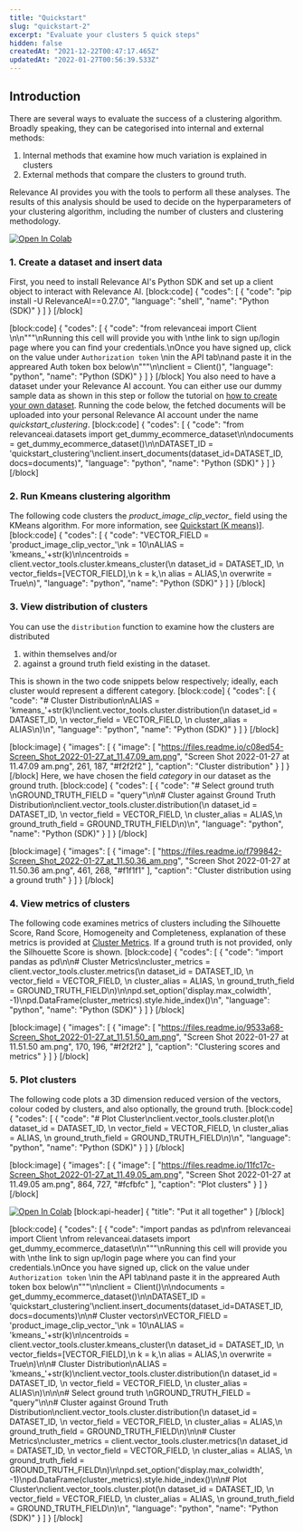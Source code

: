 ```yaml
---
title: "Quickstart"
slug: "quickstart-2"
excerpt: "Evaluate your clusters 5 quick steps"
hidden: false
createdAt: "2021-12-22T00:47:17.465Z"
updatedAt: "2022-01-27T00:56:39.533Z"
---
```

## Introduction

There are several ways to evaluate the success of a clustering algorithm. Broadly speaking, they can be categorised into internal and external methods:
1. Internal methods that examine how much variation is explained in clusters
2. External methods that compare the clusters to ground truth.

Relevance AI provides you with the tools to perform all these analyses. The results of this analysis should be used to decide on the hyperparameters of your clustering algorithm,  including the number of clusters and clustering methodology.

[![Open In Colab](https://colab.research.google.com/assets/colab-badge.svg)](https://colab.research.google.com/drive/1o2eJhBT7lNyb_Yh7msrBMMQuJBgIdlRf?usp=sharing)


### 1. Create a dataset and insert data

First, you need to install Relevance AI's Python SDK and set up a client object to interact with Relevance AI.
[block:code]
{
  "codes": [
    {
      "code": "pip install -U RelevanceAI==0.27.0",
      "language": "shell",
      "name": "Python (SDK)"
    }
  ]
}
[/block]

[block:code]
{
  "codes": [
    {
      "code": "from relevanceai import Client \n\n\"\"\"\nRunning this cell will provide you with \nthe link to sign up/login page where you can find your credentials.\nOnce you have signed up, click on the value under `Authorization token` \nin the API tab\nand paste it in the appreared Auth token box below\n\"\"\"\n\nclient = Client()",
      "language": "python",
      "name": "Python (SDK)"
    }
  ]
}
[/block]
You also need to have a dataset under your Relevance AI account. You can either use our dummy sample data as shown in this step or follow the tutorial on [how to create your own dataset](https://docs.relevance.ai/docs/creating-a-dataset-prerequisites). Running the code below, the fetched documents will be uploaded into your personal Relevance AI account under the name *quickstart_clustering*.
[block:code]
{
  "codes": [
    {
      "code": "from relevanceai.datasets import get_dummy_ecommerce_dataset\n\ndocuments = get_dummy_ecommerce_dataset()\n\nDATASET_ID = 'quickstart_clustering'\nclient.insert_documents(dataset_id=DATASET_ID, docs=documents)",
      "language": "python",
      "name": "Python (SDK)"
    }
  ]
}
[/block]
### 2. Run Kmeans clustering algorithm
The following code clusters the *product_image_clip_vector_* field using the KMeans algorithm. For more information, see [Quickstart (K means)](doc:quickstart-k-means)].
[block:code]
{
  "codes": [
    {
      "code": "VECTOR_FIELD = 'product_image_clip_vector_'\nk = 10\nALIAS = 'kmeans_'+str(k)\n\ncentroids = client.vector_tools.cluster.kmeans_cluster(\n    dataset_id = DATASET_ID, \n    vector_fields=[VECTOR_FIELD],\n    k = k,\n    alias = ALIAS,\n    overwrite = True\n)",
      "language": "python",
      "name": "Python (SDK)"
    }
  ]
}
[/block]
### 3. View distribution of clusters
You can use the `distribution` function to examine how the clusters are distributed
1) within themselves and/or
2) against a ground truth field existing in the dataset.

This is shown in the two code snippets below respectively; ideally, each cluster would represent a different category.
[block:code]
{
  "codes": [
    {
      "code": "# Cluster Distribution\nALIAS = 'kmeans_'+str(k)\nclient.vector_tools.cluster.distribution(\n  dataset_id = DATASET_ID, \n  vector_field = VECTOR_FIELD, \n  cluster_alias = ALIAS\n)\n",
      "language": "python",
      "name": "Python (SDK)"
    }
  ]
}
[/block]

[block:image]
{
  "images": [
    {
      "image": [
        "https://files.readme.io/c08ed54-Screen_Shot_2022-01-27_at_11.47.09_am.png",
        "Screen Shot 2022-01-27 at 11.47.09 am.png",
        261,
        187,
        "#f2f2f2"
      ],
      "caption": "Cluster distribution"
    }
  ]
}
[/block]
Here, we have chosen the field *category* in our dataset as the ground truth.
[block:code]
{
  "codes": [
    {
      "code": "# Select ground truth \nGROUND_TRUTH_FIELD = \"query\"\n\n# Cluster against Ground Truth Distribution\nclient.vector_tools.cluster.distribution(\n    dataset_id = DATASET_ID, \n    vector_field = VECTOR_FIELD, \n    cluster_alias = ALIAS,\n    ground_truth_field = GROUND_TRUTH_FIELD\n)\n",
      "language": "python",
      "name": "Python (SDK)"
    }
  ]
}
[/block]

[block:image]
{
  "images": [
    {
      "image": [
        "https://files.readme.io/f799842-Screen_Shot_2022-01-27_at_11.50.36_am.png",
        "Screen Shot 2022-01-27 at 11.50.36 am.png",
        461,
        268,
        "#f1f1f1"
      ],
      "caption": "Cluster distribution using a ground truth"
    }
  ]
}
[/block]
### 4. View metrics of clusters
The following code examines metrics of clusters including the Silhouette Score, Rand Score, Homogeneity and Completeness, explanation of these metrics is provided at [Cluster Metrics](https://docs.relevance.ai/docs/cluster-metrics). If a ground truth is not provided, only the Silhouette Score is shown.
[block:code]
{
  "codes": [
    {
      "code": "import pandas as pd\n\n# Cluster Metrics\ncluster_metrics = client.vector_tools.cluster.metrics(\n  dataset_id = DATASET_ID, \n  vector_field = VECTOR_FIELD, \n  cluster_alias = ALIAS, \n  ground_truth_field = GROUND_TRUTH_FIELD\n)\n\npd.set_option('display.max_colwidth', -1)\npd.DataFrame(cluster_metrics).style.hide_index()\n",
      "language": "python",
      "name": "Python (SDK)"
    }
  ]
}
[/block]

[block:image]
{
  "images": [
    {
      "image": [
        "https://files.readme.io/9533a68-Screen_Shot_2022-01-27_at_11.51.50_am.png",
        "Screen Shot 2022-01-27 at 11.51.50 am.png",
        170,
        196,
        "#f2f2f2"
      ],
      "caption": "Clustering scores and metrics"
    }
  ]
}
[/block]
### 5. Plot clusters
The following code plots a 3D dimension reduced version of the vectors, colour coded by clusters, and also optionally, the ground truth.
[block:code]
{
  "codes": [
    {
      "code": "# Plot Cluster\nclient.vector_tools.cluster.plot(\n  dataset_id = DATASET_ID, \n  vector_field = VECTOR_FIELD, \n  cluster_alias = ALIAS, \n  ground_truth_field = GROUND_TRUTH_FIELD\n)\n",
      "language": "python",
      "name": "Python (SDK)"
    }
  ]
}
[/block]

[block:image]
{
  "images": [
    {
      "image": [
        "https://files.readme.io/11fc17c-Screen_Shot_2022-01-27_at_11.49.05_am.png",
        "Screen Shot 2022-01-27 at 11.49.05 am.png",
        864,
        727,
        "#fcfbfc"
      ],
      "caption": "Plot clusters"
    }
  ]
}
[/block]

[![Open In Colab](https://colab.research.google.com/assets/colab-badge.svg)](https://colab.research.google.com/drive/1o2eJhBT7lNyb_Yh7msrBMMQuJBgIdlRf?usp=sharing)
[block:api-header]
{
  "title": "Put it all together"
}
[/block]

[block:code]
{
  "codes": [
    {
      "code": "import pandas as pd\nfrom relevanceai import Client \nfrom relevanceai.datasets import get_dummy_ecommerce_dataset\n\n\"\"\"\nRunning this cell will provide you with \nthe link to sign up/login page where you can find your credentials.\nOnce you have signed up, click on the value under `Authorization token` \nin the API tab\nand paste it in the appreared Auth token box below\n\"\"\"\n\nclient = Client()\n\ndocuments = get_dummy_ecommerce_dataset()\n\nDATASET_ID = 'quickstart_clustering'\nclient.insert_documents(dataset_id=DATASET_ID, docs=documents)\n\n# Cluster vectors\nVECTOR_FIELD = 'product_image_clip_vector_'\nk = 10\nALIAS = 'kmeans_'+str(k)\n\ncentroids = client.vector_tools.cluster.kmeans_cluster(\n    dataset_id = DATASET_ID, \n    vector_fields=[VECTOR_FIELD],\n    k = k,\n    alias = ALIAS,\n    overwrite = True\n)\n\n# Cluster Distribution\nALIAS = 'kmeans_'+str(k)\nclient.vector_tools.cluster.distribution(\n  dataset_id = DATASET_ID, \n  vector_field = VECTOR_FIELD, \n  cluster_alias = ALIAS\n)\n\n\n# Select ground truth \nGROUND_TRUTH_FIELD = \"query\"\n\n# Cluster against Ground Truth Distribution\nclient.vector_tools.cluster.distribution(\n    dataset_id = DATASET_ID, \n    vector_field = VECTOR_FIELD, \n    cluster_alias = ALIAS,\n    ground_truth_field = GROUND_TRUTH_FIELD\n)\n\n# Cluster Metrics\ncluster_metrics = client.vector_tools.cluster.metrics(\n  dataset_id = DATASET_ID, \n  vector_field = VECTOR_FIELD, \n  cluster_alias = ALIAS, \n  ground_truth_field = GROUND_TRUTH_FIELD\n)\n\npd.set_option('display.max_colwidth', -1)\npd.DataFrame(cluster_metrics).style.hide_index()\n\n# Plot Cluster\nclient.vector_tools.cluster.plot(\n  dataset_id = DATASET_ID, \n  vector_field = VECTOR_FIELD, \n  cluster_alias = ALIAS, \n  ground_truth_field = GROUND_TRUTH_FIELD\n)\n",
      "language": "python",
      "name": "Python (SDK)"
    }
  ]
}
[/block]